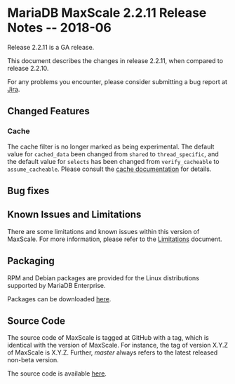 # MariaDB MaxScale 2.2.11 Release Notes -- 2018-06

Release 2.2.11 is a GA release.

This document describes the changes in release 2.2.11, when compared to
release 2.2.10.

For any problems you encounter, please consider submitting a bug
report at [Jira](https://jira.mariadb.org).

## Changed Features

### Cache

The cache filter is no longer marked as being experimental. The default
value for `cached_data` been changed from `shared` to `thread_specific`,
and the default value for `selects` has been changed from `verify_cacheable`
to `assume_cacheable`.
Please consult the
[cache documentation](../Filters/Cache.md)
for details.

## Bug fixes


## Known Issues and Limitations

There are some limitations and known issues within this version of MaxScale.
For more information, please refer to the [Limitations](../About/Limitations.md) document.

## Packaging

RPM and Debian packages are provided for the Linux distributions supported
by MariaDB Enterprise.

Packages can be downloaded [here](https://mariadb.com/downloads/mariadb-tx/maxscale).

## Source Code

The source code of MaxScale is tagged at GitHub with a tag, which is identical
with the version of MaxScale. For instance, the tag of version X.Y.Z of MaxScale
is X.Y.Z. Further, *master* always refers to the latest released non-beta version.

The source code is available [here](https://github.com/mariadb-corporation/MaxScale).
